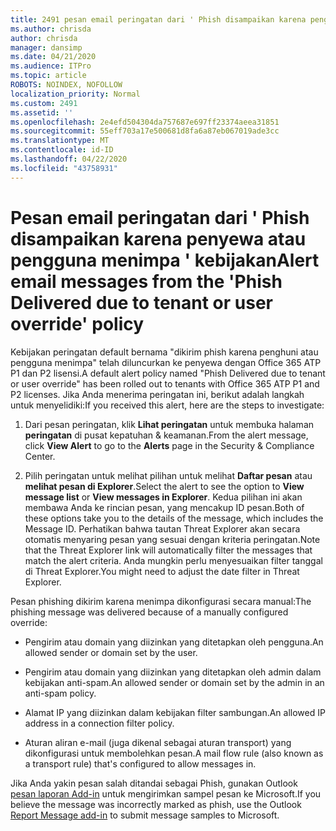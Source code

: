 ```yaml
---
title: 2491 pesan email peringatan dari ' Phish disampaikan karena penghuni atau pengguna menimpa ' kebijakan
ms.author: chrisda
author: chrisda
manager: dansimp
ms.date: 04/21/2020
ms.audience: ITPro
ms.topic: article
ROBOTS: NOINDEX, NOFOLLOW
localization_priority: Normal
ms.custom: 2491
ms.assetid: ''
ms.openlocfilehash: 2e4efd504304da757687e697ff23374aeea31851
ms.sourcegitcommit: 55eff703a17e500681d8fa6a87eb067019ade3cc
ms.translationtype: MT
ms.contentlocale: id-ID
ms.lasthandoff: 04/22/2020
ms.locfileid: "43758931"
---
```

# <a name="alert-email-messages-from-the-phish-delivered-due-to-tenant-or-user-override-policy"></a><span data-ttu-id="39f14-102">Pesan email peringatan dari ' Phish disampaikan karena penyewa atau pengguna menimpa ' kebijakan</span><span class="sxs-lookup"><span data-stu-id="39f14-102">Alert email messages from the 'Phish Delivered due to tenant or user override' policy</span></span>

<span data-ttu-id="39f14-103">Kebijakan peringatan default bernama "dikirim phish karena penghuni atau pengguna menimpa" telah diluncurkan ke penyewa dengan Office 365 ATP P1 dan P2 lisensi.</span><span class="sxs-lookup"><span data-stu-id="39f14-103">A default alert policy named "Phish Delivered due to tenant or user override" has been rolled out to tenants with Office 365 ATP P1 and P2 licenses.</span></span> <span data-ttu-id="39f14-104">Jika Anda menerima peringatan ini, berikut adalah langkah untuk menyelidiki:</span><span class="sxs-lookup"><span data-stu-id="39f14-104">If you received this alert, here are the steps to investigate:</span></span>

1. <span data-ttu-id="39f14-105">Dari pesan peringatan, klik **Lihat peringatan** untuk membuka halaman **peringatan** di pusat kepatuhan & keamanan.</span><span class="sxs-lookup"><span data-stu-id="39f14-105">From the alert message, click **View Alert** to go to the **Alerts** page in the Security & Compliance Center.</span></span>

2. <span data-ttu-id="39f14-106">Pilih peringatan untuk melihat pilihan untuk melihat **Daftar pesan** atau **melihat pesan di Explorer**.</span><span class="sxs-lookup"><span data-stu-id="39f14-106">Select the alert to see the option to **View message list** or **View messages in Explorer**.</span></span> <span data-ttu-id="39f14-107">Kedua pilihan ini akan membawa Anda ke rincian pesan, yang mencakup ID pesan.</span><span class="sxs-lookup"><span data-stu-id="39f14-107">Both of these options take you to the details of the message, which includes the Message ID.</span></span> <span data-ttu-id="39f14-108">Perhatikan bahwa tautan Threat Explorer akan secara otomatis menyaring pesan yang sesuai dengan kriteria peringatan.</span><span class="sxs-lookup"><span data-stu-id="39f14-108">Note that the Threat Explorer link will automatically filter the messages that match the alert criteria.</span></span> <span data-ttu-id="39f14-109">Anda mungkin perlu menyesuaikan filter tanggal di Threat Explorer.</span><span class="sxs-lookup"><span data-stu-id="39f14-109">You might need to adjust the date filter in Threat Explorer.</span></span>

<span data-ttu-id="39f14-110">Pesan phishing dikirim karena menimpa dikonfigurasi secara manual:</span><span class="sxs-lookup"><span data-stu-id="39f14-110">The phishing message was delivered because of a manually configured override:</span></span>

- <span data-ttu-id="39f14-111">Pengirim atau domain yang diizinkan yang ditetapkan oleh pengguna.</span><span class="sxs-lookup"><span data-stu-id="39f14-111">An allowed sender or domain set by the user.</span></span>

- <span data-ttu-id="39f14-112">Pengirim atau domain yang diizinkan yang ditetapkan oleh admin dalam kebijakan anti-spam.</span><span class="sxs-lookup"><span data-stu-id="39f14-112">An allowed sender or domain set by the admin in an anti-spam policy.</span></span>

- <span data-ttu-id="39f14-113">Alamat IP yang diizinkan dalam kebijakan filter sambungan.</span><span class="sxs-lookup"><span data-stu-id="39f14-113">An allowed IP address in a connection filter policy.</span></span>

- <span data-ttu-id="39f14-114">Aturan aliran e-mail (juga dikenal sebagai aturan transport) yang dikonfigurasi untuk membolehkan pesan.</span><span class="sxs-lookup"><span data-stu-id="39f14-114">A mail flow rule (also known as a transport rule) that's configured to allow messages in.</span></span>

<span data-ttu-id="39f14-115">Jika Anda yakin pesan salah ditandai sebagai Phish, gunakan Outlook [pesan laporan Add-in](https://support.office.com/article/b5caa9f1-cdf3-4443-af8c-ff724ea719d2) untuk mengirimkan sampel pesan ke Microsoft.</span><span class="sxs-lookup"><span data-stu-id="39f14-115">If you believe the message was incorrectly marked as phish, use the Outlook [Report Message add-in](https://support.office.com/article/b5caa9f1-cdf3-4443-af8c-ff724ea719d2) to submit message samples to Microsoft.</span></span>
